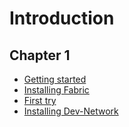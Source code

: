 # Introduction

## Chapter 1
- [Getting started](./ch01-00-00-getting-started.md)
- [Installing Fabric](./ch01-01-01-installing-fabric.md)
- [First try](./ch01-01-02-first-try.md)
- [Installing Dev-Network](./ch01-02-01-installing-dev-network.md)